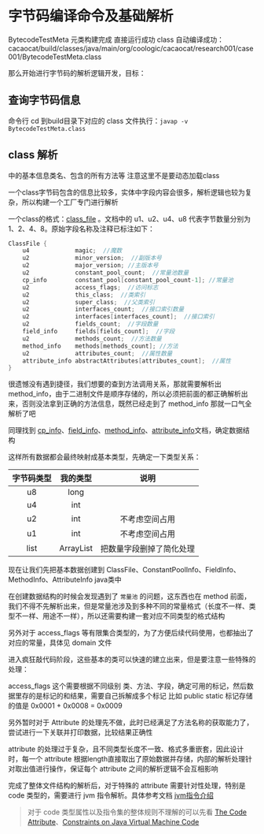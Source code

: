 # 字节码编译命令及基础解析
BytecodeTestMeta 元类构建完成
直接运行成功
class 自动编译成功：cacaocat/build/classes/java/main/org/coologic/cacaocat/research001/case001/BytecodeTestMeta.class

那么开始进行字节码的解析逻辑开发，目标：

## 查询字节码信息
命令行 cd 到build目录下对应的 class 文件执行：`javap -v BytecodeTestMeta.class`


## class 解析
中的基本信息类名、包含的所有方法等
注意这里不是要动态加载class

一个class字节码包含的信息比较多，实体中字段内容会很多，解析逻辑也较为复杂，所以构建一个工厂专门进行解析

一个class的格式：[class_file](https://docs.oracle.com/javase/specs/jvms/se16/html/jvms-4.html)
。文档中的 u1、u2、u4、u8 代表字节数量分别为1、2、4、8。原始字段名称及注释已标注如下：
``` java
ClassFile {
    u4             magic;  //魔数 
    u2             minor_version;  //副版本号
    u2             major_version; //主版本号
    u2             constant_pool_count;  //常量池数量
    cp_info        constant_pool[constant_pool_count-1]; //常量池
    u2             access_flags;  //访问标志
    u2             this_class;  //类索引
    u2             super_class;  //父类索引
    u2             interfaces_count;  //接口索引数量
    u2             interfaces[interfaces_count];  //接口索引
    u2             fields_count;  //字段数量
    field_info     fields[fields_count];  //字段
    u2             methods_count;  //方法数量
    method_info    methods[methods_count]; //方法
    u2             attributes_count;  //属性数量
    attribute_info abstractAttributes[attributes_count];  //属性
}
```
很遗憾没有遇到捷径，我们想要的查到方法调用关系，那就需要解析出 method_info，由于二进制文件是顺序存储的，所以必须把前面的都正确解析出来，否则没法拿到正确的方法信息，既然已经走到了 method_info 那就一口气全解析了吧

同理找到 [cp_info](https://docs.oracle.com/javase/specs/jvms/se16/html/jvms-4.html#jvms-4.4)、[field_info](https://docs.oracle.com/javase/specs/jvms/se16/html/jvms-4.html#jvms-4.5)、[method_info](https://docs.oracle.com/javase/specs/jvms/se16/html/jvms-4.html#jvms-4.6)、[attribute_info](https://docs.oracle.com/javase/specs/jvms/se16/html/jvms-4.html#jvms-4.7)文档，确定数据结构

这样所有数据都会最终映射成基本类型，先确定一下类型关系：

| 字节码类型  | 我的类型 |      说明      |
| :--------: | :------: | :-----------------: | 
| u8 |    long     |  | 
| u4 |    int     |  | 
| u2 |    int     | 不考虑空间占用 | 
| u1 |     int    | 不考虑空间占用 |
| list |  ArrayList    | 把数量字段删掉了简化处理 |

现在让我们先把基本数据创建到 ClassFile、ConstantPoolInfo、FieldInfo、MethodInfo、AttributeInfo  java类中

在创建数据结构的时候会发现遇到了 `常量池` 的问题，这东西也在 method 前面，我们不得不先解析出来，但是常量池涉及到多种不同的常量格式（长度不一样、类型不一样、用途不一样），所以还需要构建一套对应不同类型的格式结构

另外对于 access_flags 等有限集合类型的，为了方便后续代码使用，也都抽出了对应的常量，具体见 domain 文件

进入疯狂敲代码阶段，这些基本的类可以快速的建立出来，但是要注意一些特殊的处理：

access_flags 这个需要根据不同级别 类、方法、字段，确定可用的标记，然后数据里存的是标记的和结果，需要自己拆解成多个标记 比如 public static 标记存储的值是 0x0001 + 0x0008 = 0x0009 

另外暂时对于 Attribute 的处理先不做，此时已经满足了方法名称的获取能力了，尝试进行一下关联并打印数据，比较结果正确性


attribute 的处理过于复杂，且不同类型长度不一致、格式多重嵌套，因此设计时，每一个 attribute 根据length直接取出了原始数据并存储，内部的解析处理针对取出值进行操作，保证每个 attribute 之间的解析逻辑不会互相影响

完成了整体文件结构的解析后，对于特殊的 attribute 需要针对性处理，特别是 code 类型的，需要进行 jvm 指令解析。具体参考文档 [jvm指令介绍](https://docs.oracle.com/javase/specs/jvms/se16/html/jvms-6.html#jvms-6.5)

> 对于 code 类型属性以及指令集的整体规则不理解的可以先看 [The Code Attribute](https://docs.oracle.com/javase/specs/jvms/se16/html/jvms-4.html#jvms-4.7.3)、[Constraints on Java Virtual Machine Code](https://docs.oracle.com/javase/specs/jvms/se16/html/jvms-4.html#jvms-4.9)

